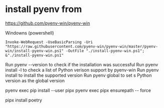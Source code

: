 # install pyenv from

https://github.com/pyenv-win/pyenv-win

Windowns (powershell)
```
Invoke-WebRequest -UseBasicParsing -Uri "https://raw.githubusercontent.com/pyenv-win/pyenv-win/master/pyenv-win/install-pyenv-win.ps1" -OutFile "./install-pyenv-win.ps1"; &"./install-pyenv-win.ps1"
```

Run pyenv --version to check if the installation was successful
Run pyenv install -l to check a list of Python verison support by pyenv-win
Run pyenv install <version> to install the supported version
Run pyenv global <version> to set s Python version as the global version

pyenv exec pip install --user pipx
pyenv exec pipx ensurepath -- force

pipx install poetry
